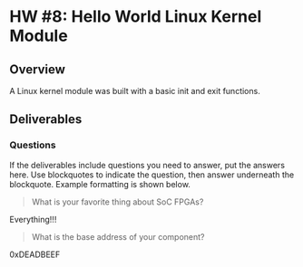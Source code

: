 # HW #8: Hello World Linux Kernel Module

## Overview
A Linux kernel module was built with a basic init and exit functions.

## Deliverables


### Questions 
If the deliverables include questions you need to answer, put the answers here. Use blockquotes to indicate the question, then answer underneath the blockquote. Example formatting is shown below.

> What is your favorite thing about SoC FPGAs?

Everything!!!

> What is the base address of your component? 

0xDEADBEEF

